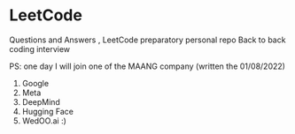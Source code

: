 # LeetCode
Questions and Answers , LeetCode preparatory personal repo 
Back to back coding interview 


PS: one day I will join one of the MAANG company (written the 01/08/2022)
1. Google
2. Meta
3. DeepMind
4. Hugging Face
5. WedOO.ai :)
